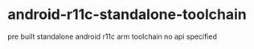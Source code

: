 # android-r11c-standalone-toolchain
pre built standalone android r11c arm toolchain no api specified
